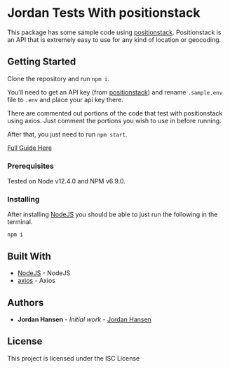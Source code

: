 # Jordan Tests With positionstack

This package has some sample code using [positionstack](https://positionstack.com/). Positionstack is an API that is extremely easy to use for any kind of location or geocoding.

## Getting Started

Clone the repository and run `npm i`. 

You'll need to get an API key (from [positionstack](https://positionstack.com/)) and rename `.sample.env` file to `.env` and place your api key there.

There are commented out portions of the code that test with positionstack using axios. Just comment the portions you wish to use in before running.

After that, you just need to run `npm start`.

[Full Guide Here](https://javascriptwebscrapingguy.com/jordan-uses-positionstack/)

### Prerequisites

Tested on Node v12.4.0 and NPM v6.9.0.

### Installing

After installing [NodeJS](https://nodejs.org/en/) you should be able to just run the following in the terminal.

```
npm i
```

## Built With

* [NodeJS](https://nodejs.org/en/) - NodeJS
* [axios](https://github.com/axios/axios) - Axios

## Authors

* **Jordan Hansen** - *Initial work* - [Jordan Hansen](https://github.com/aarmora)


## License

This project is licensed under the ISC License

